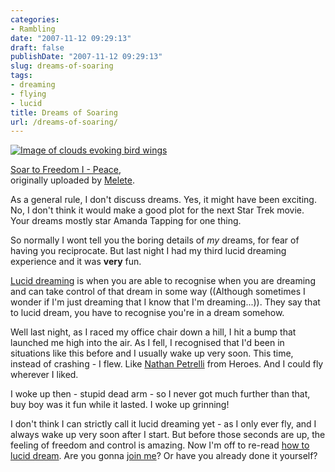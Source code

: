 ```yaml
---
categories:
- Rambling
date: "2007-11-12 09:29:13"
draft: false
publishDate: "2007-11-12 09:29:13"
slug: dreams-of-soaring
tags:
- dreaming
- flying
- lucid
title: Dreams of Soaring
url: /dreams-of-soaring/
---
```

[![Image of clouds evoking bird
wings](//farm1.static.flickr.com/18/23076940_417930af8c_m_d.jpg)](http://www.flickr.com/photos/christinamatheson/23076940/ "photo sharing")

[Soar to Freedom I -
Peace](http://www.flickr.com/photos/christinamatheson/23076940/),\
originally uploaded by
[Melete](http://www.flickr.com/people/christinamatheson/).

As a general rule, I don't discuss dreams. Yes, it might have been
exciting. No, I don't think it would make a good plot for the next Star
Trek movie. Your dreams mostly star Amanda Tapping for one thing.

So normally I wont tell you the boring details of *my* dreams, for fear
of having you reciprocate. But last night I had my third lucid dreaming
experience and it was **very** fun.

[Lucid
dreaming](http://en.wikipedia.org/wiki/Lucid_dreaming "Wikipedia entry on lucid dreaming")
is when you are able to recognise when you are dreaming and can take
control of that dream in some way ((Although sometimes I wonder if I'm
just dreaming that I know that I'm dreaming...)). They say that to lucid
dream, you have to recognise you're in a dream somehow.

Well last night, as I raced my office chair down a hill, I hit a bump
that launched me high into the air. As I fell, I recognised that I'd
been in situations like this before and I usually wake up very soon.
This time, instead of crashing - I flew. Like [Nathan
Petrelli](http://en.wikipedia.org/wiki/Nathan_Petrelli "Wikipedia entry on Heroes character Nathan Petrelli")
from Heroes. And I could fly wherever I liked.

I woke up then - stupid dead arm - so I never got much further than
that, buy boy was it fun while it lasted. I woke up grinning!

I don't think I can strictly call it lucid dreaming yet - as I only ever
fly, and I always wake up very soon after I start. But before those
seconds are up, the feeling of freedom and control is amazing. Now I'm
off to re-read [how to lucid
dream](http://www.wikihow.com/Lucid-Dream "Wikihow entry on lucid dreaming").
Are you gonna [join
me](http://brain.web-us.com/lucid/luciddreamingFAQ.htm "Frequently asked questions on lucid dreaming")?
Or have you already done it yourself?
